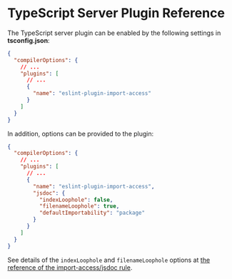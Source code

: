 # TypeScript Server Plugin Reference

The TypeScript server plugin can be enabled by the following settings in **tsconfig.json**:

```json
{
  "compilerOptions": {
    // ...
    "plugins": [
      // ...
      {
        "name": "eslint-plugin-import-access"
      }
    ]
  }
}
```

In addition, options can be provided to the plugin:

```json
{
  "compilerOptions": {
    // ...
    "plugins": [
      // ...
      {
        "name": "eslint-plugin-import-access",
        "jsdoc": {
          "indexLoophole": false,
          "filenameLoophole": true,
          "defaultImportability": "package"
        }
      }
    ]
  }
}
```

See details of the `indexLoophole` and `filenameLoophole` options at [the reference of the import-access/jsdoc rule](./rule-jsdoc.md).
